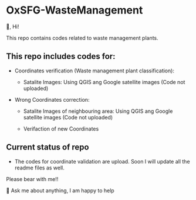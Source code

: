 # OxSFG-WasteManagement
 👋, Hi!
 
This repo contains codes related to waste management plants.

## This repo includes codes for:

* Coordinates verification (Waste  management plant classification):

    * Satalite Images: Using QGIS ang Google satellite images (Code not uploaded)

* Wrong Coordinates correction:

    * Satalite Images of neighbouring area: Using QGIS ang Google satellite images (Code not uploaded)
    
    * Verifaction of new Coordinates


## Current status of repo

 * The codes for coordinate validation are upload. Soon I will update all the readme files as well.

Please bear with me!!


 💬 Ask me about anything, I am happy to help





